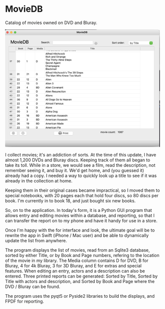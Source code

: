 # MovieDB
Catalog of movies owned on DVD and Bluray.

![Alt text](Screenshot.png?raw=true "Main Screen")

I collect movies; it's an addiction of sorts. At the time of this update, I have almost 1,200 DVDs and Bluray discs. Keeping track of them all began to
take its toll. While in a store, we would see a film, read the description, not remember seeing it, and buy it. We'd get home, and (you guessed it) 
already had a copy. I needed a way to quickly look up a title to see if it was already in the collection at home.

Keeping them in their original cases
became impractical, so I moved them to special notebooks, with 20 pages each that hold four discs, so 80 discs per book. I'm currently in to book 18, and just bought six new books.

So, on to the application. In today's form, it is a Python GUI program that allows entry and editing movies within a database, and reporting, so that I
can transfer the report on to my phone and have it handy for use in a store. 

Once I'm happy with the for interface and look, the ultimate goal will
be to rewrite the app in Swift (iPhone / Mac user) and be able to dynamically update the list from anywhere.

The program displays the list of movies, read from an Sqlite3 database, sorted by either Title, or by Book and Page numbers, refering to the location of the movie in my library. The Media column contains D for DVD, B for Bluray, 4 for 4k Bluray, 3 for 3D Bluray, and E for extras and special features. When editing an entry, actors and a description can also be entered. Three printed reports can be generated: Sorted by Title, Sorted by Title with actors and description, and Sorted by Book and Page where the DVD / Bluray can be found.

The program uses the pyqt5 or Pyside2 libraries to build the displays, and FPDF for reporting.

